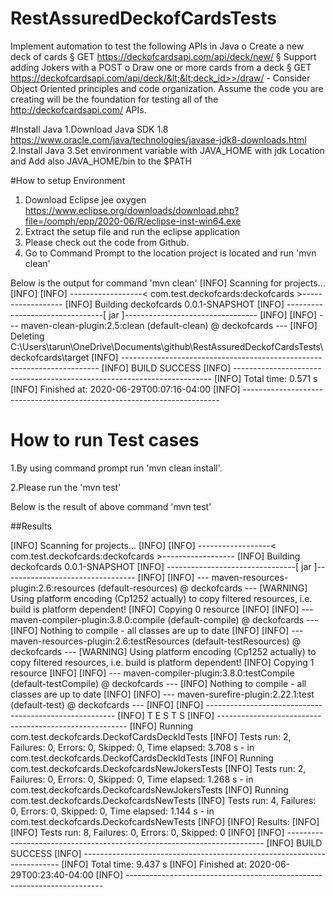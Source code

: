 # RestAssuredDeckofCardsTests
Implement automation to test the following APIs in Java  o   Create a new deck of cards  §  GET https://deckofcardsapi.com/api/deck/new/  §  Support adding Jokers with a POST  o   Draw one or more cards from a deck  §  GET https://deckofcardsapi.com/api/deck/&lt;&lt;deck_id>>/draw/  -          Consider Object Oriented principles and code organization. Assume the code you are creating will be the foundation for testing all of the http://deckofcardsapi.com/ APIs.

#Install Java
1.Download Java SDK 1.8 https://www.oracle.com/java/technologies/javase-jdk8-downloads.html
2.Install Java
3.Set environment variable with JAVA_HOME with jdk Location and Add also JAVA_HOME/bin to the $PATH

#How to setup Environment
1. Download Eclipse jee oxygen https://www.eclipse.org/downloads/download.php?file=/oomph/epp/2020-06/R/eclipse-inst-win64.exe
2. Extract the setup file and run the eclipse application
3. Please check out the code from Github.
4. Go to Command Prompt to the location project is located and run 'mvn clean'

Below is the output for command 'mvn clean'
[INFO] Scanning for projects...
[INFO]
[INFO] ------------------< com.test.deckofcards:deckofcards >------------------
[INFO] Building deckofcards 0.0.1-SNAPSHOT
[INFO] --------------------------------[ jar ]---------------------------------
[INFO]
[INFO] --- maven-clean-plugin:2.5:clean (default-clean) @ deckofcards ---
[INFO] Deleting C:\Users\tarun\OneDrive\Documents\github\RestAssuredDeckofCardsTests\deckofcards\target
[INFO] ------------------------------------------------------------------------
[INFO] BUILD SUCCESS
[INFO] ------------------------------------------------------------------------
[INFO] Total time:  0.571 s
[INFO] Finished at: 2020-06-29T00:07:16-04:00
[INFO] ------------------------------------------------------------------------

# How to run Test cases

1.By using command prompt run 'mvn clean install'.

2.Please run the 'mvn test'

Below is the result of above command 'mvn test'

##Results

[INFO] Scanning for projects...
[INFO]
[INFO] ------------------< com.test.deckofcards:deckofcards >------------------
[INFO] Building deckofcards 0.0.1-SNAPSHOT
[INFO] --------------------------------[ jar ]---------------------------------
[INFO]
[INFO] --- maven-resources-plugin:2.6:resources (default-resources) @ deckofcards ---
[WARNING] Using platform encoding (Cp1252 actually) to copy filtered resources, i.e. build is platform dependent!
[INFO] Copying 0 resource
[INFO]
[INFO] --- maven-compiler-plugin:3.8.0:compile (default-compile) @ deckofcards ---
[INFO] Nothing to compile - all classes are up to date
[INFO]
[INFO] --- maven-resources-plugin:2.6:testResources (default-testResources) @ deckofcards ---
[WARNING] Using platform encoding (Cp1252 actually) to copy filtered resources, i.e. build is platform dependent!
[INFO] Copying 1 resource
[INFO]
[INFO] --- maven-compiler-plugin:3.8.0:testCompile (default-testCompile) @ deckofcards ---
[INFO] Nothing to compile - all classes are up to date
[INFO]
[INFO] --- maven-surefire-plugin:2.22.1:test (default-test) @ deckofcards ---
[INFO]
[INFO] -------------------------------------------------------
[INFO]  T E S T S
[INFO] -------------------------------------------------------
[INFO] Running com.test.deckofcards.DeckofCardsDeckIdTests
[INFO] Tests run: 2, Failures: 0, Errors: 0, Skipped: 0, Time elapsed: 3.708 s - in com.test.deckofcards.DeckofCardsDeckIdTests
[INFO] Running com.test.deckofcards.DeckofcardsNewJokersTests
[INFO] Tests run: 2, Failures: 0, Errors: 0, Skipped: 0, Time elapsed: 1.268 s - in com.test.deckofcards.DeckofcardsNewJokersTests
[INFO] Running com.test.deckofcards.DeckofcardsNewTests
[INFO] Tests run: 4, Failures: 0, Errors: 0, Skipped: 0, Time elapsed: 1.144 s - in com.test.deckofcards.DeckofcardsNewTests
[INFO]
[INFO] Results:
[INFO]
[INFO] Tests run: 8, Failures: 0, Errors: 0, Skipped: 0
[INFO]
[INFO] ------------------------------------------------------------------------
[INFO] BUILD SUCCESS
[INFO] ------------------------------------------------------------------------
[INFO] Total time:  9.437 s
[INFO] Finished at: 2020-06-29T00:23:40-04:00
[INFO] ------------------------------------------------------------------------





